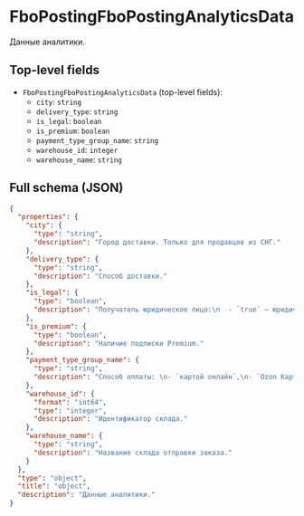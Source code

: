 # FboPostingFboPostingAnalyticsData

Данные аналитики.

## Top-level fields
- `FboPostingFboPostingAnalyticsData` (top-level fields):
  - `city`: `string`
  - `delivery_type`: `string`
  - `is_legal`: `boolean`
  - `is_premium`: `boolean`
  - `payment_type_group_name`: `string`
  - `warehouse_id`: `integer`
  - `warehouse_name`: `string`

## Full schema (JSON)
```json
{
  "properties": {
    "city": {
      "type": "string",
      "description": "Город доставки. Только для продавцов из СНГ."
    },
    "delivery_type": {
      "type": "string",
      "description": "Способ доставки."
    },
    "is_legal": {
      "type": "boolean",
      "description": "Получатель юридическое лицо:\n  - `true` — юридическое лицо,\n  - `false` — физическое лицо.\n"
    },
    "is_premium": {
      "type": "boolean",
      "description": "Наличие подписки Premium."
    },
    "payment_type_group_name": {
      "type": "string",
      "description": "Способ оплаты: \n- `картой онлайн`,\n- `Ozon Карта`,\n- `автосписание с Ozon Карты при выдаче`,\n- `сохранённой картой при получении`,\n- `Система Быстрых Платежей`, \n- `Ozon Рассрочка`, \n- `оплата на расчётный счёт`,\n- `SberPay`.\n"
    },
    "warehouse_id": {
      "format": "int64",
      "type": "integer",
      "description": "Идентификатор склада."
    },
    "warehouse_name": {
      "type": "string",
      "description": "Название склада отправки заказа."
    }
  },
  "type": "object",
  "title": "object",
  "description": "Данные аналитики."
}
```
